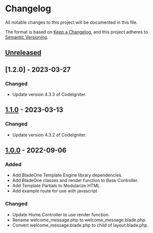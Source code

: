 # Changelog

All notable changes to this project will be documented in this file.

The format is based on [Keep a Changelog](https://keepachangelog.com/en/1.0.0/),
and this project adheres to [Semantic Versioning](https://semver.org/spec/v2.0.0.html).

## [Unreleased]

## [1.2.0] - 2023-03-27

### Changed

-   Update version 4.3.3 of CodeIgniter.

## [1.1.0] - 2023-03-13

### Changed

-   Update version 4.3.2 of CodeIgniter.

## [1.0.0] - 2022-09-06

### Added

-   Add BladeOne Template Engine library dependencies.
-   Add BladeOne classes and render function to Base Controller.
-   Add Template Partials to Modularize HTML.
-   Add example route for use with javascript

### Changed

-   Update Home Controller to use render function.
-   Rename welcome_message.php to welcome_message.blade.php.
-   Convert welcome_message.blade.php to child of layout.blade.php.

[unreleased]: https://github.com/ManuelGil/ci4-blade/compare/v1.1.0...HEAD
[1.1.0]: https://github.com/ManuelGil/ci4-blade/compare/v1.0.0...v1.1.0
[1.0.0]: https://github.com/ManuelGil/ci4-blade/releases/tag/v1.0.0
